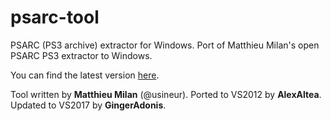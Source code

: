 # psarc-tool

PSARC (PS3 archive) extractor for Windows. Port of Matthieu Milan's open PSARC PS3 extractor to Windows.

You can find the latest version [here](https://github.com/GingerAdonis/psarc-tool/releases).

Tool written by **Matthieu Milan** (@usineur).
Ported to VS2012 by **AlexAltea**.
Updated to VS2017 by **GingerAdonis**.
